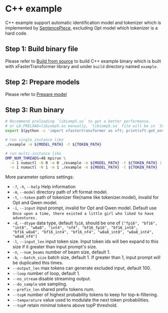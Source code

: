 # C++ example
C++ example support automatic identification model and tokenizer which is implemented by [SentencePiece](https://github.com/google/sentencepiece), excluding Opt model which tokenizer is a hard code. 

## Step 1: Build binary file  
Please refer to [Build from source](../README.md#built-from-source) to build C++ example binary which is built with xFasterTransformer library and under `build` directory named `example`.

## Step 2: Prepare models  
Please refer to [Prepare model](../README.md#prepare-model)

## Step 3: Run binary  
```bash
# Recommend preloading `libiomp5.so` to get a better performance.
# or LD_PRELOAD=libiomp5.so manually, `libiomp5.so` file will be in `3rdparty/mkl/lib` directory after build xFasterTransformer.
export $(python -c 'import xfastertransformer as xft; print(xft.get_env())')`

# run single instance like
./example -m ${MODEL_PATH} -t ${TOKEN_PATH}

# run multi-instance like
OMP_NUM_THREADS=48 mpirun \
  -n 1 numactl -N 0 -m 0 ./example -m ${MODEL_PATH} -t ${TOKEN_PATH} : \
  -n 1 numactl -N 1 -m 1 ./example -m ${MODEL_PATH} -t ${TOKEN_PATH} 
```
More parameter options settings:
-   `-?`, `-h`, `--help`    Help information
-   `-m`, `--model`         directory path of xft format model.
-   `-t`, `--token`         path of tokenizer file(name like tokenizer.model), invalid for Opt and Qwen model.
-   `-i`, `--input`         input prompt, invalid for Opt and Qwen model. Default use `Once upon a time, there existed a little girl who liked to have adventures.`                                                                           
-   `-d`, `--dtype`         data type, default `fp16`, should be one of `["fp16", "bf16", "int8", "w8a8", "int4", "nf4", "bf16_fp16", "bf16_int8", "bf16_w8a8", "bf16_int4", "bf16_nf4", "w8a8_int8", "w8a8_int4", "w8a8_nf4"]`
-   `-l`, `--input_len`     input token size. Input token ids will ben expand to this size if it greater than  input prompt's size.
-   `-n`, `--num_beams`     number of beam size, default 1.
-   `-b`, `--batch_size`    batch size, default 1. If greater than 1, input prompt will be duplicated this times. 
-   `--output_len`    max tokens can generate excluded input, default 100.
-   `--loop`          number of loop, default 1.
-   `--no_stream`     disable streaming output.
-   `--do_sample`     use sampling.
-   `--prefix_len`    shared prefix tokens num.
-   `--topK`          number of highest probability tokens to keep for top-k-filtering.
-   `--temperature`   value used to modulate the next token probabilities.
-   `--topP`          retain minimal tokens above topP threshold.